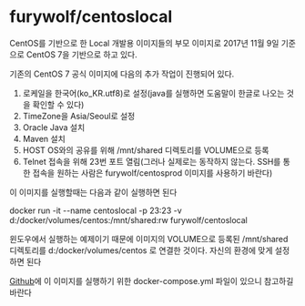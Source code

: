 furywolf/centoslocal
====================

CentOS를 기반으로 한 Local 개발용 이미지들의 부모 이미지로 2017년 11월 9일 기준으로 CentOS 7을 기반으로 하고 있다.

기존의 CentOS 7 공식 이미지에 다음의 추가 작업이 진행되어 있다.
1. 로케일을 한국어(ko_KR.utf8)로 설정(java를 실행하면 도움말이 한글로 나오는 것을 확인할 수 있다)
2. TimeZone을 Asia/Seoul로 설정
3. Oracle Java 설치
4. Maven 설치
5. HOST OS와의 공유를 위해 /mnt/shared 디렉토리를 VOLUME으로 등록
6. Telnet 접속을 위해 23번 포트 열림(그러나 실제로는 동작하지 않는다. SSH를 통한 접속을 원하는 사람은 furywolf/centosprod 이미지를 사용하기 바란다)

이 이미지를 실행할때는 다음과 같이 실행하면 된다

docker run -it --name centoslocal -p 23:23  -v d:/docker/volumes/centos:/mnt/shared:rw furywolf/centoslocal

윈도우에서 실행하는 예제이기 때문에 이미지의 VOLUME으로 등록된 /mnt/shared 디렉토리를 d:/docker/volumes/centos 로 연결한 것이다. 자신의 환경에 맞게 설정하면 된다

[Github](https://github.com/TerryChang/mydocker/tree/master/centoslocal)에 이 이미지를 실행하기 위한 docker-compose.yml 파일이 있으니 참고하길 바란다